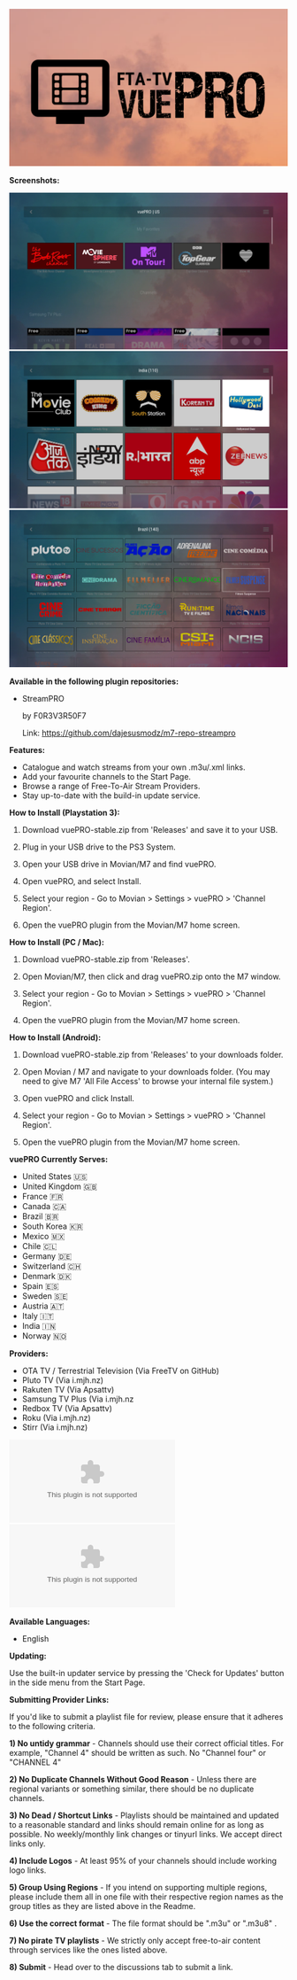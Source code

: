 ![vuePRO Logo](/logo.png)

**Screenshots:**

![vuePRO Logo](/Screenshots/1.png)
![vuePRO Logo](/Screenshots/2.png)
![vuePRO Logo](/Screenshots/3.png)

**Available in the following plugin repositories:**
* StreamPRO

    by F0R3V3R50F7

    Link: https://github.com/dajesusmodz/m7-repo-streampro


**Features:**
* Catalogue and watch streams from your own .m3u/.xml links.
* Add your favourite channels to the Start Page.
* Browse a range of Free-To-Air Stream Providers.
* Stay up-to-date with the build-in update service.


**How to Install (Playstation 3):**
1) Download vuePRO-stable.zip from 'Releases' and save it to your USB.

2) Plug in your USB drive to the PS3 System.

3) Open your USB drive in Movian/M7 and find vuePRO.

4) Open vuePRO, and select Install.

5) Select your region - Go to Movian > Settings > vuePRO > 'Channel Region'.

6) Open the vuePRO plugin from the Movian/M7 home screen.


**How to Install (PC / Mac):**
1) Download vuePRO-stable.zip from 'Releases'.

2) Open Movian/M7, then click and drag vuePRO.zip onto the M7 window.

5) Select your region - Go to Movian > Settings > vuePRO > 'Channel Region'.

6) Open the vuePRO plugin from the Movian/M7 home screen.


**How to Install (Android):**
1) Download vuePRO-stable.zip from 'Releases' to your downloads folder.

2) Open Movian / M7 and navigate to your downloads folder.
(You may need to give M7 'All File Access' to browse your internal file system.)

3) Open vuePRO and click Install.

4) Select your region - Go to Movian > Settings > vuePRO > 'Channel Region'.

5) Open the vuePRO plugin from the Movian/M7 home screen.



**vuePRO Currently Serves:**

* United States 🇺🇸
* United Kingdom 🇬🇧
* France 🇫🇷
* Canada 🇨🇦
* Brazil 🇧🇷
* South Korea 🇰🇷
* Mexico 🇲🇽
* Chile 🇨🇱
* Germany 🇩🇪
* Switzerland 🇨🇭
* Denmark 🇩🇰
* Spain 🇪🇸
* Sweden 🇸🇪
* Austria 🇦🇹
* Italy 🇮🇹
* India 🇮🇳
* Norway 🇳🇴


**Providers:**

* OTA TV / Terrestrial Television (Via FreeTV on GitHub)
* Pluto TV (Via i.mjh.nz)
* Rakuten TV (Via Apsattv)
* Samsung TV Plus (Via i.mjh.nz
* Redbox TV (Via Apsattv)
* Roku (Via i.mjh.nz)
* Stirr (Via i.mjh.nz)

 ![Pre-Release Download (May Contain Bugs)](/vuepro_unstable.zip?raw=true)
 ![Latest Stable Version Download)](/vuepro_stable.zip?raw=true)

**Available Languages:**

* English


**Updating:**

Use the built-in updater service by pressing the 'Check for Updates' button in the side menu from the Start Page. 


**Submitting Provider Links:**

If you'd like to submit a playlist file for review, please ensure that it adheres to the following criteria.

**1) No untidy grammar** - Channels should use their correct official titles. For example, "Channel 4" should be written as such. No "Channel four" or "CHANNEL 4"

**2) No Duplicate Channels Without Good Reason** - Unless there are regional variants or something similar, there should be no duplicate channels.

**3) No Dead / Shortcut Links** - Playlists should be maintained and updated to a reasonable standard and links should remain online for as long as possible. No weekly/monthly link changes or tinyurl links. We accept direct links only. 

**4) Include Logos** - At least 95% of your channels should include working logo links.

**5) Group Using Regions** - If you intend on supporting multiple regions, please include them all in one file with their respective region names as the group titles as they are listed above in the Readme.

**6) Use the correct format** - The file format should be ".m3u" or ".m3u8" .

**7) No pirate TV playlists** - We strictly only accept free-to-air content through services like the ones listed above.

**8) Submit** - Head over to the discussions tab to submit a link.